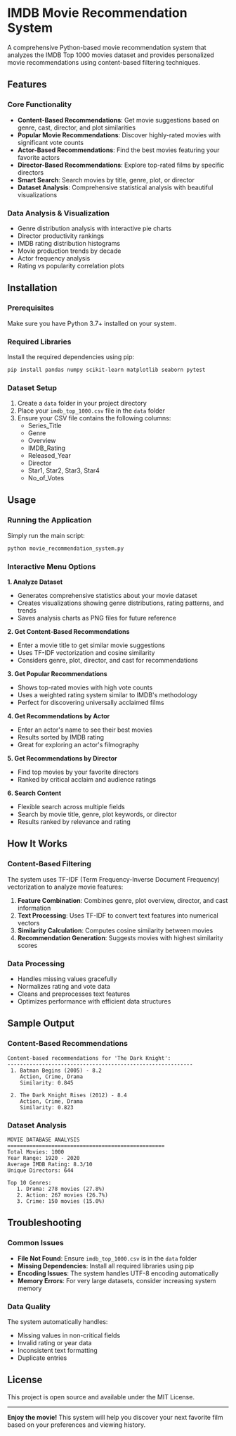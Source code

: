 # IMDB Movie Recommendation System

A comprehensive Python-based movie recommendation system that analyzes the IMDB Top 1000 movies dataset and provides personalized movie recommendations using content-based filtering techniques.

## Features

### Core Functionality
- **Content-Based Recommendations**: Get movie suggestions based on genre, cast, director, and plot similarities
- **Popular Movie Recommendations**: Discover highly-rated movies with significant vote counts
- **Actor-Based Recommendations**: Find the best movies featuring your favorite actors
- **Director-Based Recommendations**: Explore top-rated films by specific directors
- **Smart Search**: Search movies by title, genre, plot, or director
- **Dataset Analysis**: Comprehensive statistical analysis with beautiful visualizations

### Data Analysis & Visualization
- Genre distribution analysis with interactive pie charts
- Director productivity rankings
- IMDB rating distribution histograms
- Movie production trends by decade
- Actor frequency analysis
- Rating vs popularity correlation plots

## Installation

### Prerequisites
Make sure you have Python 3.7+ installed on your system.

### Required Libraries
Install the required dependencies using pip:

```bash
pip install pandas numpy scikit-learn matplotlib seaborn pytest
```

### Dataset Setup
1. Create a `data` folder in your project directory
2. Place your `imdb_top_1000.csv` file in the `data` folder
3. Ensure your CSV file contains the following columns:
   - Series_Title
   - Genre
   - Overview
   - IMDB_Rating
   - Released_Year
   - Director
   - Star1, Star2, Star3, Star4
   - No_of_Votes

## Usage

### Running the Application
Simply run the main script:

```bash
python movie_recommendation_system.py
```

### Interactive Menu Options

**1. Analyze Dataset**
- Generates comprehensive statistics about your movie dataset
- Creates visualizations showing genre distributions, rating patterns, and trends
- Saves analysis charts as PNG files for future reference

**2. Get Content-Based Recommendations**
- Enter a movie title to get similar movie suggestions
- Uses TF-IDF vectorization and cosine similarity
- Considers genre, plot, director, and cast for recommendations

**3. Get Popular Recommendations**
- Shows top-rated movies with high vote counts
- Uses a weighted rating system similar to IMDB's methodology
- Perfect for discovering universally acclaimed films

**4. Get Recommendations by Actor**
- Enter an actor's name to see their best movies
- Results sorted by IMDB rating
- Great for exploring an actor's filmography

**5. Get Recommendations by Director**
- Find top movies by your favorite directors
- Ranked by critical acclaim and audience ratings

**6. Search Content**
- Flexible search across multiple fields
- Search by movie title, genre, plot keywords, or director
- Results ranked by relevance and rating

## How It Works

### Content-Based Filtering
The system uses TF-IDF (Term Frequency-Inverse Document Frequency) vectorization to analyze movie features:

1. **Feature Combination**: Combines genre, plot overview, director, and cast information
2. **Text Processing**: Uses TF-IDF to convert text features into numerical vectors
3. **Similarity Calculation**: Computes cosine similarity between movies
4. **Recommendation Generation**: Suggests movies with highest similarity scores

### Data Processing
- Handles missing values gracefully
- Normalizes rating and vote data
- Cleans and preprocesses text features
- Optimizes performance with efficient data structures


## Sample Output

### Content-Based Recommendations
```
Content-based recommendations for 'The Dark Knight':
-----------------------------------------------------------
 1. Batman Begins (2005) - 8.2
    Action, Crime, Drama
    Similarity: 0.845

 2. The Dark Knight Rises (2012) - 8.4
    Action, Crime, Drama
    Similarity: 0.823
```

### Dataset Analysis
```
MOVIE DATABASE ANALYSIS
==================================================
Total Movies: 1000
Year Range: 1920 - 2020
Average IMDB Rating: 8.3/10
Unique Directors: 644

Top 10 Genres:
   1. Drama: 278 movies (27.8%)
   2. Action: 267 movies (26.7%)
   3. Crime: 150 movies (15.0%)
```

## Troubleshooting

### Common Issues
- **File Not Found**: Ensure `imdb_top_1000.csv` is in the `data` folder
- **Missing Dependencies**: Install all required libraries using pip
- **Encoding Issues**: The system handles UTF-8 encoding automatically
- **Memory Errors**: For very large datasets, consider increasing system memory

### Data Quality
The system automatically handles:
- Missing values in non-critical fields
- Invalid rating or year data
- Inconsistent text formatting
- Duplicate entries

## License

This project is open source and available under the MIT License.

---

**Enjoy the movie!** This system will help you discover your next favorite film based on your preferences and viewing history.
